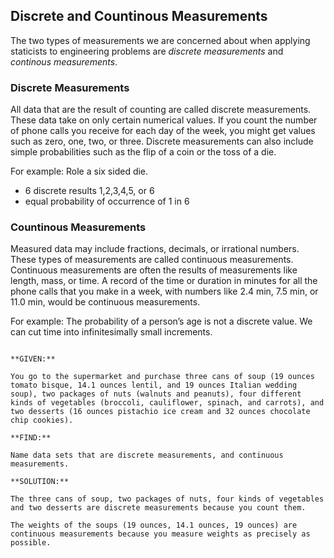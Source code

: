 ## Discrete and Countinous Measurements

The two types of measurements we are concerned about when applying staticists to engineering problems are _discrete measurements_ and _continous measurements_.

### Discrete Measurements

All data that are the result of counting are called discrete measurements. These data take on only certain numerical values. If you count the number of phone calls you receive for each day of the week, you might get values such as zero, one, two, or three. Discrete measurements can also include simple probabilities such as the flip of a coin or the toss of a die.

For example: Role a six sided die.

 * 6 discrete results 1,2,3,4,5, or 6
 * equal probability of occurrence of 1 in 6

### Countinous Measurements

Measured data may include fractions, decimals, or irrational numbers. These types of measurements are called continuous measurements. Continuous measurements are often the results of measurements like length, mass, or time. A record of the time or duration in minutes for all the phone calls that you make in a week, with numbers like 2.4 min, 7.5 min, or 11.0 min, would be continuous measurements.

For example: The probability of a person’s age is not a discrete value. We can cut time into infinitesimally small increments.

```{card} Worked Example

**GIVEN:**

You go to the supermarket and purchase three cans of soup (19 ounces tomato bisque, 14.1 ounces lentil, and 19 ounces Italian wedding soup), two packages of nuts (walnuts and peanuts), four different kinds of vegetables (broccoli, cauliflower, spinach, and carrots), and two desserts (16 ounces pistachio ice cream and 32 ounces chocolate chip cookies).

**FIND:**

Name data sets that are discrete measurements, and continuous measurements.

**SOLUTION:**

The three cans of soup, two packages of nuts, four kinds of vegetables and two desserts are discrete measurements because you count them.

The weights of the soups (19 ounces, 14.1 ounces, 19 ounces) are continuous measurements because you measure weights as precisely as possible.

```

